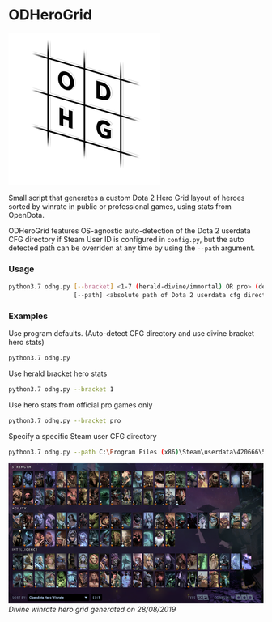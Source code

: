# ODHeroGrid
![logo](logo.png)

Small script that generates a custom Dota 2 Hero Grid layout of heroes sorted by winrate in public or professional games, using stats from OpenDota.

ODHeroGrid features OS-agnostic auto-detection of the Dota 2 userdata CFG directory if
Steam User ID is configured in `config.py`, but the auto detected path can be overriden at any time by using the `--path` argument.

### Usage
```bash
python3.7 odhg.py [--bracket] <1-7 (herald-divine/immortal) OR pro> (default: 7)
                  [--path] <absolute path of Dota 2 userdata cfg directory> (default: auto detect)
```

### Examples
Use program defaults. (Auto-detect CFG directory and use divine bracket hero stats)
```bash
python3.7 odhg.py
```

Use herald bracket hero stats
```bash
python3.7 odhg.py --bracket 1
```

Use hero stats from official pro games only
```bash
python3.7 odhg.py --bracket pro
```

Specify a specific Steam user CFG directory
```bash
python3.7 odhg.py --path C:\Program Files (x86)\Steam\userdata\420666\570\remote\cfg
```

![Divine Winrates](screenshot_divine.png)
_Divine winrate hero grid generated on 28/08/2019_
